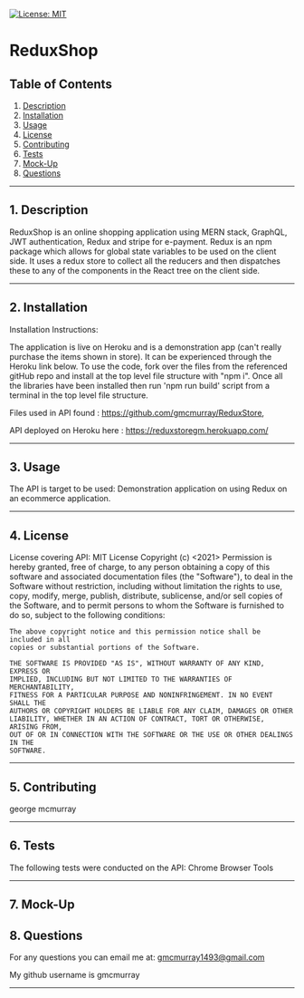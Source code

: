 
[![License: MIT](https://img.shields.io/badge/License-MIT-yellow.svg)](https://opensource.org/licenses/MIT)
# ReduxShop 

## Table of Contents
1. [Description](#descrip) 
2. [Installation](#install)
3. [Usage](#usage)
4. [License](#lic)
5. [Contributing](#contri)
6. [Tests](#test)
7. [Mock-Up](#mockup)
8. [Questions](#quest)

---------------------------------------
## 1. Description <a id="descrip"> </a>
ReduxShop is an online shopping application using MERN stack, GraphQL, JWT authentication, Redux  and stripe for e-payment. Redux is an npm package which allows for global state variables to be used on the client side. It uses a redux store to collect all the reducers and then dispatches these to any of the components in the React tree on the client side.

----------------------------------------------

## 2. Installation <a id="install"></a>
Installation Instructions: 

The application is live on Heroku and is a demonstration app (can't really purchase the items shown in store).  It can be experienced through the Heroku link below.  To use the code, fork over the files from the referenced gitHub repo and install at the top level file structure with "npm i".  Once all the libraries have been installed then run 'npm run build' script from a terminal in the top level file structure.

Files used in API found : https://github.com/gmcmurray/ReduxStore, 

API deployed on Heroku here :  https://reduxstoregm.herokuapp.com/

-------------------------------------------------

## 3. Usage <a id="usage"></a>
The API is target to be used:
Demonstration application on using Redux on an ecommerce application.

-----------------------------------------------------

## 4. License <a id="lic"></a>

License covering API:
MIT License
    Copyright (c) <2021> <George McMurray>
    Permission is hereby granted, free of charge, to any person obtaining a copy
    of this software and associated documentation files (the "Software"), to deal
    in the Software without restriction, including without limitation the rights
    to use, copy, modify, merge, publish, distribute, sublicense, and/or sell
    copies of the Software, and to permit persons to whom the Software is
    furnished to do so, subject to the following conditions:
    
    The above copyright notice and this permission notice shall be included in all
    copies or substantial portions of the Software.
    
    THE SOFTWARE IS PROVIDED "AS IS", WITHOUT WARRANTY OF ANY KIND, EXPRESS OR
    IMPLIED, INCLUDING BUT NOT LIMITED TO THE WARRANTIES OF MERCHANTABILITY,
    FITNESS FOR A PARTICULAR PURPOSE AND NONINFRINGEMENT. IN NO EVENT SHALL THE
    AUTHORS OR COPYRIGHT HOLDERS BE LIABLE FOR ANY CLAIM, DAMAGES OR OTHER
    LIABILITY, WHETHER IN AN ACTION OF CONTRACT, TORT OR OTHERWISE, ARISING FROM,
    OUT OF OR IN CONNECTION WITH THE SOFTWARE OR THE USE OR OTHER DEALINGS IN THE
    SOFTWARE.

----------------------------------------------

## 5. Contributing <a id="contri"></a>
george mcmurray

-------------------------------------------------

## 6. Tests <a id="test"></a>
The following tests were conducted on the API:
Chrome Browser Tools

----------------------------------------------------------------

## 7. Mock-Up  <a id="mockup"></a>

## 8.  Questions <a id="quest"></a>
For any questions you can email me at:
gmcmurray1493@gmail.com

My github username is gmcmurray

---------------------------------
